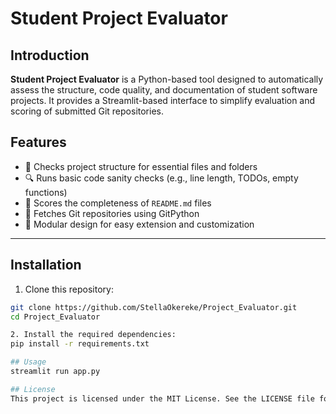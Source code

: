 # Student Project Evaluator

## Introduction

**Student Project Evaluator** is a Python-based tool designed to automatically assess the structure, code quality, and documentation of student software projects. It provides a Streamlit-based interface to simplify evaluation and scoring of submitted Git repositories.

## Features

- 🧾 Checks project structure for essential files and folders
- 🔍 Runs basic code sanity checks (e.g., line length, TODOs, empty functions)
- 📄 Scores the completeness of `README.md` files
- 🔗 Fetches Git repositories using GitPython
- 🧠 Modular design for easy extension and customization

---

## Installation

1. Clone this repository:

```bash
git clone https://github.com/StellaOkereke/Project_Evaluator.git
cd Project_Evaluator

2. Install the required dependencies:
pip install -r requirements.txt

## Usage
streamlit run app.py

## License
This project is licensed under the MIT License. See the LICENSE file for more details.

